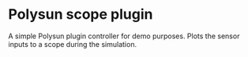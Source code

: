 # Polysun scope plugin #

A simple Polysun plugin controller for demo purposes.
Plots the sensor inputs to a scope during the simulation.
